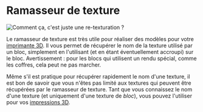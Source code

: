 # Ramasseur de texture

![Comment ça, c'est juste une re-texturation ?](oredict:oc:texturePicker)

Le ramasseur de texture est très utile pour réaliser des modèles pour votre [imprimante 3D](../block/printer.md). Il vous permet de récupérer le nom de la texture utilisé par un bloc, simplement en l'utilisant (et en étant éventuellement accroupi) sur le bloc. Avertissement : pour les blocs qui utilisent un rendu spécial, comme les coffres, cela peut ne pas marcher.

Même s'il est pratique pour récupérer rapidement le nom d'une texture, il est bon de savoir que vous n'êtes pas limité aux textures qui peuvent être récupérées par le ramasseur de texture. Tant que vous connaissez le nom d'une texture (et uniquement d'une texture de *bloc*), vous pouvez l'utiliser pour vos [impressions 3D](../block/print.md).
